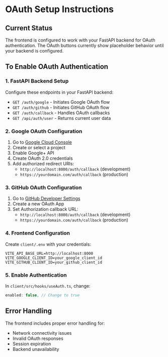 # OAuth Setup Instructions

## Current Status
The frontend is configured to work with your FastAPI backend for OAuth authentication. The OAuth buttons currently show placeholder behavior until your backend is configured.

## To Enable OAuth Authentication

### 1. FastAPI Backend Setup
Configure these endpoints in your FastAPI backend:
- `GET /auth/google` - Initiates Google OAuth flow
- `GET /auth/github` - Initiates GitHub OAuth flow
- `GET /auth/callback` - Handles OAuth callbacks
- `GET /api/auth/user` - Returns current user data

### 2. Google OAuth Configuration
1. Go to [Google Cloud Console](https://console.cloud.google.com/)
2. Create or select a project
3. Enable Google+ API
4. Create OAuth 2.0 credentials
5. Add authorized redirect URIs:
   - `http://localhost:8000/auth/callback` (development)
   - `https://yourdomain.com/auth/callback` (production)

### 3. GitHub OAuth Configuration
1. Go to [GitHub Developer Settings](https://github.com/settings/developers)
2. Create a new OAuth App
3. Set Authorization callback URL:
   - `http://localhost:8000/auth/callback` (development)
   - `https://yourdomain.com/auth/callback` (production)

### 4. Frontend Configuration
Create `client/.env` with your credentials:
```
VITE_API_BASE_URL=http://localhost:8000
VITE_GOOGLE_CLIENT_ID=your_google_client_id
VITE_GITHUB_CLIENT_ID=your_github_client_id
```

### 5. Enable Authentication
In `client/src/hooks/useAuth.ts`, change:
```typescript
enabled: false, // Change to true
```

## Error Handling
The frontend includes proper error handling for:
- Network connectivity issues
- Invalid OAuth responses
- Session expiration
- Backend unavailability
